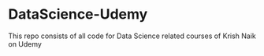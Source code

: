 # DataScience-Udemy

This repo consists of all code for Data Science related courses of Krish Naik on Udemy